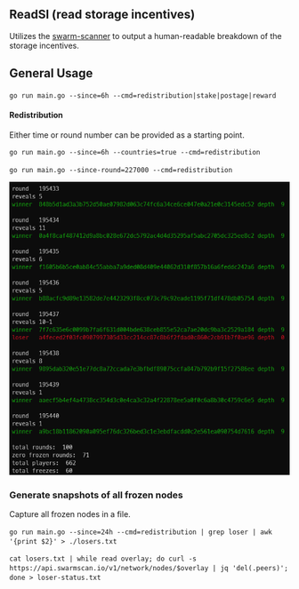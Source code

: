## ReadSI (read storage incentives)

Utilizes the [swarm-scanner](https://swarmscan.io/) to output a human-readable breakdown of the storage incentives.

## General Usage

`go run main.go --since=6h --cmd=redistribution|stake|postage|reward`

#### Redistribution

Either time or round number can be provided as a starting point.
```
go run main.go --since=6h --countries=true --cmd=redistribution

go run main.go --since-round=227000 --cmd=redistribution
```
![Alt text](image.png)

### Generate snapshots of all frozen nodes

Capture all frozen nodes in a file.

`go run main.go --since=24h --cmd=redistribution | grep loser | awk '{print $2}' > ./losers.txt`

`cat losers.txt | while read overlay; do curl -s https://api.swarmscan.io/v1/network/nodes/$overlay | jq 'del(.peers)'; done > loser-status.txt`